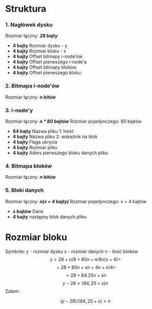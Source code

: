 # Struktura
### 1. Nagłówek dysku
Rozmiar łączny: ***28 bajty***
- **4 bajty** Rozmiar dysku - y
- **4 bajty** Rozmiar bloku - x
- **4 bajty** Offset bitmapy i-node'ów
- **4 bajty** Offset pierwszego i-node'a
- **4 bajty** Offset bitmapy bloków
- **4 bajty** Offset pierwszego bloku:
### 2. Bitmapa i-node'ów
Rozmiar łączny: ***n bitów***
### 3. i-node'y
Rozmiar łączny: ***n * 80 bajtów***
Rozmiar pojedynczego: 80 bajtów 
- **64 bajty** Nazwa pliku 1: treść
- **4 bajty** Nazwa pliku 2: wskaźnik na blok
- **4 bajty** Flaga ukrycia
- **4 bajty** Rozmiar pliku
- **4 bajty** Adres pierwszego bloku danych pliku
### 4. Bitmapa bloków
Rozmiar łączny: ***n bitów***
### 5. Bloki danych
Rozmiar łączny:  ***n(x + 4 bajty)***
Rozmiar pojedynczego: x + 4 bajtów 
- **x bajtów** Dane
- **4 bajty** następny blok danych pliku
# Rozmiar bloku
Symbole:
y - rozmiar dysku
x - rozmiar danych
n - ilość bloków
$$ y > 28 + n/8 + 80n + n/8 n(x+4) = $$
$$ = 28 + 80n + xn + 4n + n/4 = $$
$$ = 28 + 84.25n + xn $$
$$ y - 28 > (84,25 + x)n $$
Zatem:

$$ (y - 28) / (84,25 + x) > n $$